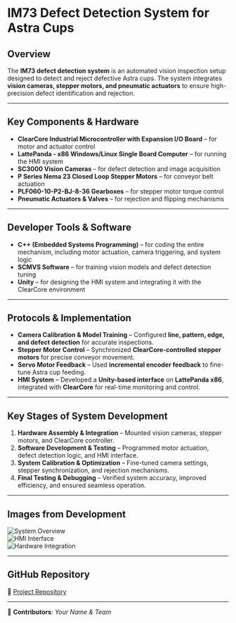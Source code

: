 # IM73 Defect Detection System for Astra Cups

## Overview
The **IM73 defect detection system** is an automated vision inspection setup designed to detect and reject defective Astra cups. The system integrates **vision cameras, stepper motors, and pneumatic actuators** to ensure high-precision defect identification and rejection.

---

## Key Components & Hardware
- **ClearCore Industrial Microcontroller with Expansion I/O Board** – for motor and actuator control  
- **LattePanda - x86 Windows/Linux Single Board Computer** – for running the HMI system  
- **SC3000 Vision Cameras** – for defect detection and image acquisition  
- **P Series Nema 23 Closed Loop Stepper Motors** – for conveyor belt actuation  
- **PLF060-10-P2-BJ-8-36 Gearboxes** – for stepper motor torque control  
- **Pneumatic Actuators & Valves** – for rejection and flipping mechanisms  

---

## Developer Tools & Software
- **C++ (Embedded Systems Programming)** – for coding the entire mechanism, including motor actuation, camera triggering, and system logic  
- **SCMVS Software** – for training vision models and defect detection tuning  
- **Unity** – for designing the HMI system and integrating it with the ClearCore environment  

---

## Protocols & Implementation
- **Camera Calibration & Model Training** – Configured **line, pattern, edge, and defect detection** for accurate inspections.  
- **Stepper Motor Control** – Synchronized **ClearCore-controlled stepper motors** for precise conveyor movement.  
- **Servo Motor Feedback** – Used **incremental encoder feedback** to fine-tune Astra cup feeding.  
- **HMI System** – Developed a **Unity-based interface** on **LattePanda x86**, integrated with **ClearCore** for real-time monitoring and control.  

---

## Key Stages of System Development
1. **Hardware Assembly & Integration** – Mounted vision cameras, stepper motors, and ClearCore controller.  
2. **Software Development & Testing** – Programmed motor actuation, defect detection logic, and HMI interface.  
3. **System Calibration & Optimization** – Fine-tuned camera settings, stepper synchronization, and rejection mechanisms.  
4. **Final Testing & Debugging** – Verified system accuracy, improved efficiency, and ensured seamless operation.  

---

## Images from Development
![System Overview](path/to/system-overview-image.jpg)  
![HMI Interface](path/to/hmi-interface-image.jpg)  
![Hardware Integration](path/to/hardware-integration-image.jpg)  

---

## GitHub Repository
🔗 [Project Repository](https://github.com/TharumalDinuranga/IM73-Defect-Detection-System)

---

📌 **Contributors**: _Your Name & Team_
